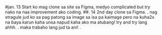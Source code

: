 #jan. 13
Start ko mag clone sa site sa Figma, medyo complicated but try nako na naa improvement ako coding. 
##. 14
2nd day clone sa Figma. . nag stragule jud ko sa pag patong sa image sa isa pa kaimage pero na kuha2x na baya.karun kaha unsa napud kaha ako ma atubang!
try and try lang ahhh. . maka trabaho lang jud ta ani! .
